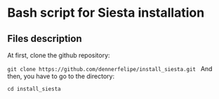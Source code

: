 # Bash script for Siesta installation
## Files description

At first, clone the github repository:

`
git clone https://github.com/dennerfelipe/install_siesta.git 
`
And then, you have to go to the directory:

`
cd install_siesta
`
